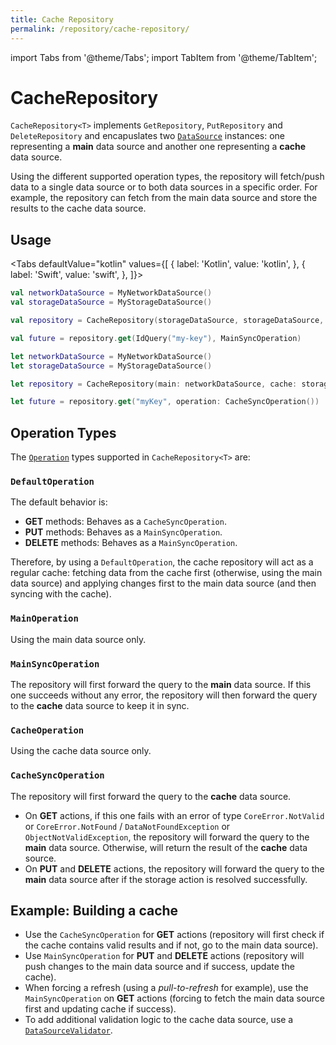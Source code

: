```yaml
---
title: Cache Repository
permalink: /repository/cache-repository/
---
```


import Tabs from '@theme/Tabs';
import TabItem from '@theme/TabItem';

# CacheRepository

`CacheRepository<T>` implements `GetRepository`, `PutRepository` and `DeleteRepository` and encapuslates two [`DataSource`](../DataSource/DataSource.md) instances: one representing a **main** data source and another one representing a **cache** data source.

Using the different supported operation types, the repository will fetch/push data to a single data source or to both data sources in a specific order. For example, the repository can fetch from the main data source and store the results to the cache data source. 

## Usage

<Tabs defaultValue="kotlin" values={[
    { label: 'Kotlin', value: 'kotlin', },
    { label: 'Swift', value: 'swift', },
]}>
<TabItem value="kotlin">

```kotlin
val networkDataSource = MyNetworkDataSource()
val storageDataSource = MyStorageDataSource()

val repository = CacheRepository(storageDataSource, storageDataSource, storageDataSource, networkDataSource, networkDataSource, networkDataSource)

val future = repository.get(IdQuery("my-key"), MainSyncOperation)
```

</TabItem>
<TabItem value="swift">

```swift
let networkDataSource = MyNetworkDataSource()
let storageDataSource = MyStorageDataSource()

let repository = CacheRepository(main: networkDataSource, cache: storageDataSource)

let future = repository.get("myKey", operation: CacheSyncOperation())
```

</TabItem>
</Tabs>

## Operation Types

The [`Operation`](Operation.md) types supported in `CacheRepository<T>` are:

### `DefaultOperation`

The default behavior is:

- **GET** methods: Behaves as a `CacheSyncOperation`.
- **PUT** methods: Behaves as a `MainSyncOperation`.
- **DELETE** methods: Behaves as a `MainSyncOperation`.

Therefore, by using a `DefaultOperation`, the cache repository will act as a regular cache: fetching data from the cache first (otherwise, using the main data source) and applying changes first to the main data source (and then syncing with the cache).

### `MainOperation`

Using the main data source only.

### `MainSyncOperation`

The repository will first forward the query to the **main** data source. If this one succeeds without any error, the repository will then forward the query to the **cache** data source to keep it in sync.

### `CacheOperation`

Using the cache data source only.

### `CacheSyncOperation`

The repository will first forward the query to the **cache** data source. 

- On **GET** actions, if this one fails with an error of type `CoreError.NotValid` or `CoreError.NotFound` / `DataNotFoundException` or `ObjectNotValidException`, the repository will forward the query to the **main** data source. Otherwise, will return the result of the **cache** data source.
- On **PUT** and **DELETE** actions, the repository will forward the query to the **main** data source after if the storage action is resolved successfully.

## Example: Building a cache

- Use the `CacheSyncOperation` for **GET** actions (repository will first check if the cache contains valid results and if not, go to the main data source).
- Use `MainSyncOperation` for **PUT** and **DELETE** actions (repository will push changes to the main data source and if success, update the cache).
- When forcing a refresh (using a *pull-to-refresh* for example), use the `MainSyncOperation` on **GET** actions (forcing to fetch the main data source first and updating cache if success).
- To add additional validation logic to the cache data source, use a [`DataSourceValidator`](../DataSource/DataSourceValidator.md).

